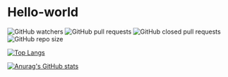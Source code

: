 # Hello-world

![GitHub watchers](https://img.shields.io/github/watchers/AntonYazhou/Hello-world?style=social)
![GitHub pull requests](https://img.shields.io/github/issues-pr-raw/AntonYazhou/Hello-world)
![GitHub closed pull requests](https://img.shields.io/github/issues-pr-closed-raw/AntonYazhou/Hello-world)
![GitHub repo size](https://img.shields.io/github/repo-size/AntonYazhou/Hello-world)


[![Top Langs](https://github-readme-stats.vercel.app/api/top-langs/?username=AntonYazhou&count_private=true)](https://github.com/anuraghazra/github-readme-stats)


[![Anurag's GitHub stats](https://github-readme-stats.vercel.app/api?username=AntonYazhou&count_private=true&show_icons=true)](https://github.com/anuraghazra/github-readme-stats)
